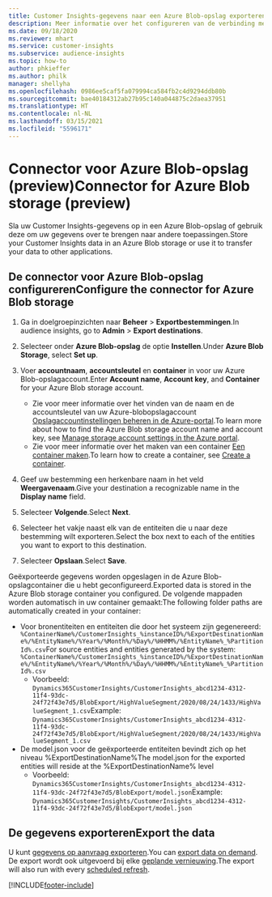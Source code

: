 ```yaml
---
title: Customer Insights-gegevens naar een Azure Blob-opslag exporteren
description: Meer informatie over het configureren van de verbinding met Azure Blob-opslag.
ms.date: 09/18/2020
ms.reviewer: mhart
ms.service: customer-insights
ms.subservice: audience-insights
ms.topic: how-to
author: phkieffer
ms.author: philk
manager: shellyha
ms.openlocfilehash: 0986ee5caf5fa079994ca584fb2c4d9294ddb80b
ms.sourcegitcommit: bae40184312ab27b95c140a044875c2daea37951
ms.translationtype: HT
ms.contentlocale: nl-NL
ms.lasthandoff: 03/15/2021
ms.locfileid: "5596171"
---
```

# <a name="connector-for-azure-blob-storage-preview"></a><span data-ttu-id="ff8f8-103">Connector voor Azure Blob-opslag (preview)</span><span class="sxs-lookup"><span data-stu-id="ff8f8-103">Connector for Azure Blob storage (preview)</span></span>

<span data-ttu-id="ff8f8-104">Sla uw Customer Insights-gegevens op in een Azure Blob-opslag of gebruik deze om uw gegevens over te brengen naar andere toepassingen.</span><span class="sxs-lookup"><span data-stu-id="ff8f8-104">Store your Customer Insights data in an Azure Blob storage or use it to transfer your data to other applications.</span></span>

## <a name="configure-the-connector-for-azure-blob-storage"></a><span data-ttu-id="ff8f8-105">De connector voor Azure Blob-opslag configureren</span><span class="sxs-lookup"><span data-stu-id="ff8f8-105">Configure the connector for Azure Blob storage</span></span>

1. <span data-ttu-id="ff8f8-106">Ga in doelgroepinzichten naar **Beheer** > **Exportbestemmingen**.</span><span class="sxs-lookup"><span data-stu-id="ff8f8-106">In audience insights, go to **Admin** > **Export destinations**.</span></span>

1. <span data-ttu-id="ff8f8-107">Selecteer onder **Azure Blob-opslag** de optie **Instellen**.</span><span class="sxs-lookup"><span data-stu-id="ff8f8-107">Under **Azure Blob Storage**, select **Set up**.</span></span>

1. <span data-ttu-id="ff8f8-108">Voer **accountnaam**, **accountsleutel** en **container** in voor uw Azure Blob-opslagaccount.</span><span class="sxs-lookup"><span data-stu-id="ff8f8-108">Enter **Account name**, **Account key**, and **Container** for your Azure Blob storage account.</span></span>
    - <span data-ttu-id="ff8f8-109">Zie voor meer informatie over het vinden van de naam en de accountsleutel van uw Azure-blobopslagaccount [Opslagaccountinstellingen beheren in de Azure-portal](/azure/storage/common/storage-account-manage).</span><span class="sxs-lookup"><span data-stu-id="ff8f8-109">To learn more about how to find the Azure Blob storage account name and account key, see [Manage storage account settings in the Azure portal](/azure/storage/common/storage-account-manage).</span></span>
    - <span data-ttu-id="ff8f8-110">Zie voor meer informatie over het maken van een container [Een container maken](/azure/storage/blobs/storage-quickstart-blobs-portal#create-a-container).</span><span class="sxs-lookup"><span data-stu-id="ff8f8-110">To learn how to create a container, see [Create a container](/azure/storage/blobs/storage-quickstart-blobs-portal#create-a-container).</span></span>

1. <span data-ttu-id="ff8f8-111">Geef uw bestemming een herkenbare naam in het veld **Weergavenaam**.</span><span class="sxs-lookup"><span data-stu-id="ff8f8-111">Give your destination a recognizable name in the **Display name** field.</span></span>

1. <span data-ttu-id="ff8f8-112">Selecteer **Volgende**.</span><span class="sxs-lookup"><span data-stu-id="ff8f8-112">Select **Next**.</span></span>

1. <span data-ttu-id="ff8f8-113">Selecteer het vakje naast elk van de entiteiten die u naar deze bestemming wilt exporteren.</span><span class="sxs-lookup"><span data-stu-id="ff8f8-113">Select the box next to each of the entities you want to export to this destination.</span></span>

1. <span data-ttu-id="ff8f8-114">Selecteer **Opslaan**.</span><span class="sxs-lookup"><span data-stu-id="ff8f8-114">Select **Save**.</span></span>

<span data-ttu-id="ff8f8-115">Geëxporteerde gegevens worden opgeslagen in de Azure Blob-opslagcontainer die u hebt geconfigureerd.</span><span class="sxs-lookup"><span data-stu-id="ff8f8-115">Exported data is stored in the Azure Blob storage container you configured.</span></span> <span data-ttu-id="ff8f8-116">De volgende mappaden worden automatisch in uw container gemaakt:</span><span class="sxs-lookup"><span data-stu-id="ff8f8-116">The following folder paths are automatically created in your container:</span></span>

- <span data-ttu-id="ff8f8-117">Voor bronentiteiten en entiteiten die door het systeem zijn gegenereerd: `%ContainerName%/CustomerInsights_%instanceID%/%ExportDestinationName%/%EntityName%/%Year%/%Month%/%Day%/%HHMM%/%EntityName%_%PartitionId%.csv`</span><span class="sxs-lookup"><span data-stu-id="ff8f8-117">For source entities and entities generated by the system: `%ContainerName%/CustomerInsights_%instanceID%/%ExportDestinationName%/%EntityName%/%Year%/%Month%/%Day%/%HHMM%/%EntityName%_%PartitionId%.csv`</span></span>
  - <span data-ttu-id="ff8f8-118">Voorbeeld: `Dynamics365CustomerInsights/CustomerInsights_abcd1234-4312-11f4-93dc-24f72f43e7d5/BlobExport/HighValueSegment/2020/08/24/1433/HighValueSegment_1.csv`</span><span class="sxs-lookup"><span data-stu-id="ff8f8-118">Example: `Dynamics365CustomerInsights/CustomerInsights_abcd1234-4312-11f4-93dc-24f72f43e7d5/BlobExport/HighValueSegment/2020/08/24/1433/HighValueSegment_1.csv`</span></span>
- <span data-ttu-id="ff8f8-119">De model.json voor de geëxporteerde entiteiten bevindt zich op het niveau %ExportDestinationName%</span><span class="sxs-lookup"><span data-stu-id="ff8f8-119">The model.json for the exported entities will reside at the %ExportDestinationName% level</span></span>
  - <span data-ttu-id="ff8f8-120">Voorbeeld: `Dynamics365CustomerInsights/CustomerInsights_abcd1234-4312-11f4-93dc-24f72f43e7d5/BlobExport/model.json`</span><span class="sxs-lookup"><span data-stu-id="ff8f8-120">Example: `Dynamics365CustomerInsights/CustomerInsights_abcd1234-4312-11f4-93dc-24f72f43e7d5/BlobExport/model.json`</span></span>

## <a name="export-the-data"></a><span data-ttu-id="ff8f8-121">De gegevens exporteren</span><span class="sxs-lookup"><span data-stu-id="ff8f8-121">Export the data</span></span>

<span data-ttu-id="ff8f8-122">U kunt [gegevens op aanvraag exporteren](export-destinations.md#export-data-on-demand).</span><span class="sxs-lookup"><span data-stu-id="ff8f8-122">You can [export data on demand](export-destinations.md#export-data-on-demand).</span></span> <span data-ttu-id="ff8f8-123">De export wordt ook uitgevoerd bij elke [geplande vernieuwing](system.md#schedule-tab).</span><span class="sxs-lookup"><span data-stu-id="ff8f8-123">The export will also run with every [scheduled refresh](system.md#schedule-tab).</span></span>


[!INCLUDE[footer-include](../includes/footer-banner.md)]